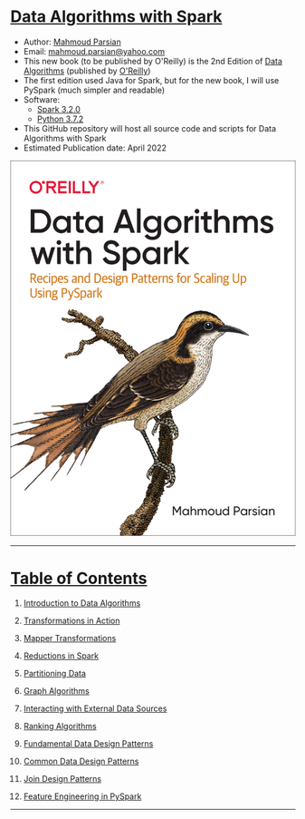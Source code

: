 # [Data Algorithms with Spark](https://www.oreilly.com/library/view/data-algorithms-with/9781492082378/)

* Author: [Mahmoud Parsian](https://www.linkedin.com/in/mahmoudparsian/) 
* Email: mahmoud.parsian@yahoo.com
* This new book (to be published by O'Reilly) is the 2nd Edition of 
  [Data Algorithms](https://www.oreilly.com/library/view/data-algorithms/9781491906170/) 
  (published by [O'Reilly](https://www.oreilly.com/library/view/data-algorithms-with/9781492082378/))
* The first edition used Java for Spark, but for the new book, I will use PySpark (much simpler and readable)
* Software:
	* [Spark 3.2.0](http://spark.apache.org/downloads.html)
	* [Python 3.7.2](https://www.python.org/downloads/)
* This GitHub repository will host all source code and scripts for Data Algorithms with Spark
* Estimated Publication date: April 2022

<a href="https://www.oreilly.com/library/view/data-algorithms-with/9781492082378/">
    <img
        alt="Data Algorithms with Spark"
        src="images/data_algorithms_with_spark.jpg"
>


-----


# Table of Contents

1. [Introduction to Data Algorithms](./code/)

2. [Transformations in Action](./code/chap02/)

3. [Mapper Transformations](./code/)

4. [Reductions in Spark](./code/chap04/)

5. [Partitioning Data](./code/)

6. [Graph Algorithms](./code/chap06/)

7. [Interacting with External Data Sources](./code/chap07/)

8. [Ranking Algorithms](./code/chap08/)

9. [Fundamental Data Design Patterns](./code/)

10. [Common Data Design Patterns](./code/chap10/)

11. [Join Design Patterns](./code/)

12. [Feature Engineering in PySpark](./code/)


-----

